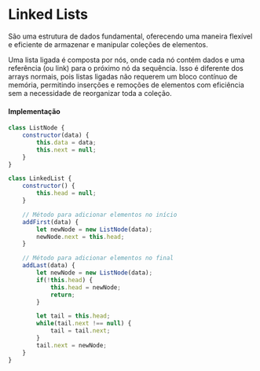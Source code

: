 # Linked Lists

São uma estrutura de dados fundamental, oferecendo uma maneira flexível e eficiente de armazenar e manipular coleções de elementos.

Uma lista ligada é composta por nós, onde cada nó contém dados e uma referência (ou link) para o próximo nó da sequência. Isso é diferente dos arrays normais, pois listas ligadas não requerem um bloco contínuo de memória, permitindo inserções e remoções de elementos com eficiência sem a necessidade de reorganizar toda a coleção.

#### Implementação

```javascript
class ListNode {
    constructor(data) {
        this.data = data;
        this.next = null;
    }
}

class LinkedList {
    constructor() {
        this.head = null;
    }

    // Método para adicionar elementos no início
    addFirst(data) {
        let newNode = new ListNode(data);
        newNode.next = this.head;
    }

    // Método para adicionar elementos no final
    addLast(data) {
        let newNode = new ListNode(data);
        if(!this.head) {
            this.head = newNode;
            return;
        }

        let tail = this.head;
        while(tail.next !== null) {
            tail = tail.next;
        }
        tail.next = newNode;
    }
}
```